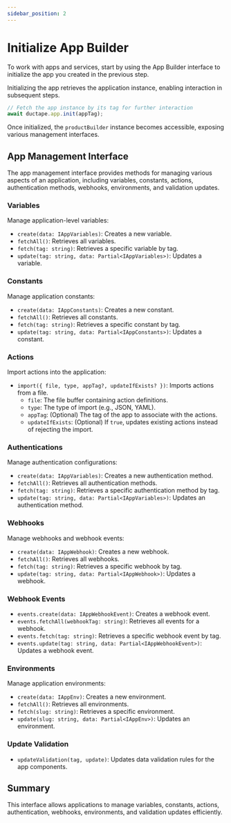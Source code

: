 ```yaml
---
sidebar_position: 2
---
```


# Initialize App Builder

To work with apps and services, start by using the App Builder interface to initialize the app you created in the previous step.

Initializing the app retrieves the application instance, enabling interaction in subsequent steps.

```typescript
// Fetch the app instance by its tag for further interaction
await ductape.app.init(appTag);

```
Once initialized, the `productBuilder` instance becomes accessible, exposing various management interfaces.

## App Management Interface

The app management interface provides methods for managing various aspects of an application, including variables, constants, actions, authentication methods, webhooks, environments, and validation updates.

### Variables

Manage application-level variables:

- `create(data: IAppVariables)`: Creates a new variable.
- `fetchAll()`: Retrieves all variables.
- `fetch(tag: string)`: Retrieves a specific variable by tag.
- `update(tag: string, data: Partial<IAppVariables>)`: Updates a variable.

### Constants

Manage application constants:

- `create(data: IAppConstants)`: Creates a new constant.
- `fetchAll()`: Retrieves all constants.
- `fetch(tag: string)`: Retrieves a specific constant by tag.
- `update(tag: string, data: Partial<IAppConstants>)`: Updates a constant.

### Actions

Import actions into the application:

- `import({ file, type, appTag?, updateIfExists? })`: Imports actions from a file.
  - `file`: The file buffer containing action definitions.
  - `type`: The type of import (e.g., JSON, YAML).
  - `appTag`: (Optional) The tag of the app to associate with the actions.
  - `updateIfExists`: (Optional) If `true`, updates existing actions instead of rejecting the import.

### Authentications

Manage authentication configurations:

- `create(data: IAppVariables)`: Creates a new authentication method.
- `fetchAll()`: Retrieves all authentication methods.
- `fetch(tag: string)`: Retrieves a specific authentication method by tag.
- `update(tag: string, data: Partial<IAppVariables>)`: Updates an authentication method.

### Webhooks

Manage webhooks and webhook events:

- `create(data: IAppWebhook)`: Creates a new webhook.
- `fetchAll()`: Retrieves all webhooks.
- `fetch(tag: string)`: Retrieves a specific webhook by tag.
- `update(tag: string, data: Partial<IAppWebhook>)`: Updates a webhook.

### Webhook Events

- `events.create(data: IAppWebhookEvent)`: Creates a webhook event.
- `events.fetchAll(webhookTag: string)`: Retrieves all events for a webhook.
- `events.fetch(tag: string)`: Retrieves a specific webhook event by tag.
- `events.update(tag: string, data: Partial<IAppWebhookEvent>)`: Updates a webhook event.

### Environments

Manage application environments:

- `create(data: IAppEnv)`: Creates a new environment.
- `fetchAll()`: Retrieves all environments.
- `fetch(slug: string)`: Retrieves a specific environment.
- `update(slug: string, data: Partial<IAppEnv>)`: Updates an environment.

### Update Validation

- `updateValidation(tag, update)`: Updates data validation rules for the app components.

## Summary

This interface allows applications to manage variables, constants, actions, authentication, webhooks, environments, and validation updates efficiently.
